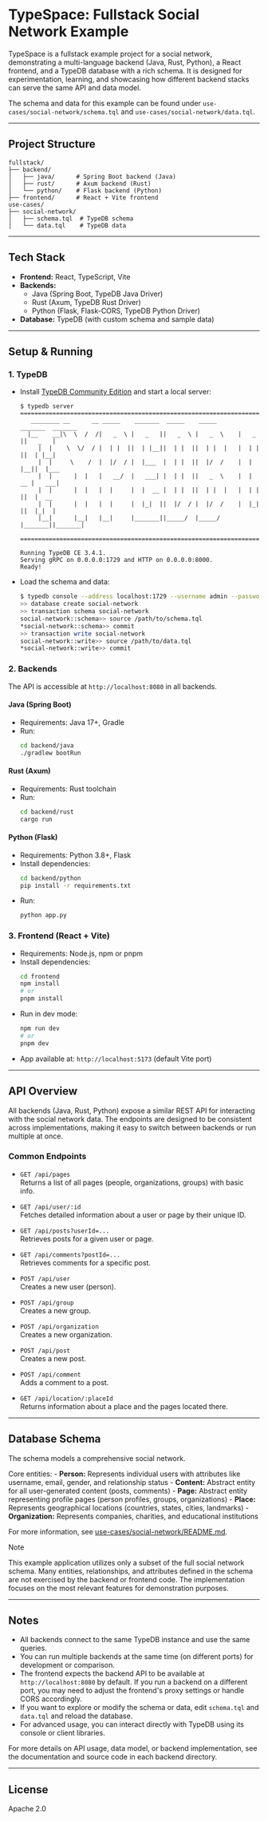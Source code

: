 # TypeSpace: Fullstack Social Network Example

TypeSpace is a fullstack example project for a social network, demonstrating a multi-language backend (Java, Rust, Python), a React frontend, and a TypeDB database with a rich schema. 
It is designed for experimentation, learning, and showcasing how different backend stacks can serve the same API and data model.

The schema and data for this example can be found under `use-cases/social-network/schema.tql` and `use-cases/social-network/data.tql`.

---

## Project Structure

```
fullstack/
├── backend/
│   ├── java/      # Spring Boot backend (Java)
│   ├── rust/      # Axum backend (Rust)
│   └── python/    # Flask backend (Python)
├── frontend/      # React + Vite frontend
use-cases/
├── social-network/
│   ├── schema.tql  # TypeDB schema
│   └── data.tql    # TypeDB data
```

---

## Tech Stack

- **Frontend:** React, TypeScript, Vite
- **Backends:**
  - Java (Spring Boot, TypeDB Java Driver)
  - Rust (Axum, TypeDB Rust Driver)
  - Python (Flask, Flask-CORS, TypeDB Python Driver)
- **Database:** TypeDB (with custom schema and sample data)

---

## Setup & Running

### 1. TypeDB
- Install [TypeDB Community Edition](https://typedb.com/docs/manual/install/CE) and start a local server:
  ```
  $ typedb server
  =====================================================================================
     ________ __      __ _____    _______  _____    _____       _______  _______
    |__    __|\  \  /  /|   _  \ |   _   ||   _  \ |   _  \    |   _   ||   _   |
       |  |    \  \/  / |  | |  ||  | |__||  | |  ||  | |  |   |  | |  ||  | |__|
       |  |     \    /  |  |/  / |  |___  |  | |  ||  |/  /    |  | |__||  |___
       |  |      |  |   |   __/  |   ___| |  | |  ||   _  \    |  |  __ |   ___|
       |  |      |  |   |  |     |  |  __ |  | |  ||  | |  |   |  | |  ||  |  __
       |  |      |  |   |  |     |  |_|  ||  |/  / |  |/  /    |  |_|  ||  |_|  |
       |__|      |__|   |__|     |_______||_____/  |_____/     |_______||_______|

  =====================================================================================

  Running TypeDB CE 3.4.1.
  Serving gRPC on 0.0.0.0:1729 and HTTP on 0.0.0.0:8000.
  Ready!
  ```
- Load the schema and data:
  ```bash
  $ typedb console --address localhost:1729 --username admin --password password --tls-disabled
  >> database create social-network
  >> transaction schema social-network
  social-network::schema>> source /path/to/schema.tql
  *social-network::schema>> commit
  >> transaction write social-network
  social-network::write>> source /path/to/data.tql
  *social-network::write>> commit
  ```

### 2. Backends

The API is accessible at `http://localhost:8080` in all backends.

#### Java (Spring Boot)
- Requirements: Java 17+, Gradle
- Run:
  ```bash
  cd backend/java
  ./gradlew bootRun
  ```

#### Rust (Axum)
- Requirements: Rust toolchain
- Run:
  ```bash
  cd backend/rust
  cargo run
  ```

#### Python (Flask)
- Requirements: Python 3.8+, Flask
- Install dependencies:
  ```bash
  cd backend/python
  pip install -r requirements.txt
  ```
- Run:
  ```bash
  python app.py
  ```

### 3. Frontend (React + Vite)
- Requirements: Node.js, npm or pnpm
- Install dependencies:
  ```bash
  cd frontend
  npm install
  # or
  pnpm install
  ```
- Run in dev mode:
  ```bash
  npm run dev
  # or
  pnpm dev
  ```
- App available at: `http://localhost:5173` (default Vite port)

---

## API Overview

All backends (Java, Rust, Python) expose a similar REST API for interacting with the social network data. The endpoints are designed to be consistent across implementations, making it easy to switch between backends or run multiple at once.

### Common Endpoints

- `GET /api/pages`  
  Returns a list of all pages (people, organizations, groups) with basic info.

- `GET /api/user/:id`  
  Fetches detailed information about a user or page by their unique ID.

- `GET /api/posts?userId=...`  
  Retrieves posts for a given user or page.

- `GET /api/comments?postId=...`  
  Retrieves comments for a specific post.

- `POST /api/user`  
  Creates a new user (person).

- `POST /api/group`  
  Creates a new group.

- `POST /api/organization`  
  Creates a new organization.

- `POST /api/post`  
  Creates a new post.

- `POST /api/comment`  
  Adds a comment to a post.

- `GET /api/location/:placeId`  
  Returns information about a place and the pages located there.

---

## Database Schema

The schema models a comprehensive social network.

Core entities:
    - **Person:** Represents individual users with attributes like username, email, gender, and relationship status
    - **Content:** Abstract entity for all user-generated content (posts, comments)
    - **Page:** Abstract entity representing profile pages (person profiles, groups, organizations)
    - **Place:** Represents geographical locations (countries, states, cities, landmarks)
    - **Organization:** Represents companies, charities, and educational institutions

For more information, see [use-cases/social-network/README.md](../use-cases/social-network/README.md#schema-overview).

> [!NOTE]
> This example application utilizes only a subset of the full social network schema. Many entities, relationships, and attributes defined in the schema are not exercised by the backend or frontend code. The implementation focuses on the most relevant features for demonstration purposes.

---

## Notes

- All backends connect to the same TypeDB instance and use the same queries.
- You can run multiple backends at the same time (on different ports) for development or comparison.
- The frontend expects the backend API to be available at `http://localhost:8080` by default. If you run a backend on a different port, you may need to adjust the frontend's proxy settings or handle CORS accordingly.
- If you want to explore or modify the schema or data, edit `schema.tql` and `data.tql` and reload the database.
- For advanced usage, you can interact directly with TypeDB using its console or client libraries.

For more details on API usage, data model, or backend implementation, see the documentation and source code in each backend directory.

---

## License
Apache 2.0 
